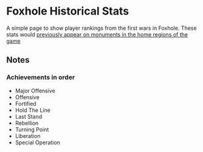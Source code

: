 # Foxhole Historical Stats

A simple page to show player rankings from the first wars in Foxhole. These stats would [previously appear on monuments in the home regions of the game](https://foxhole.wiki.gg/wiki/Home_Region#Monument)

## Notes

### Achievements in order

- Major Offensive
- Offensive
- Fortified
- Hold The Line
- Last Stand
- Rebellion
- Turning Point
- Liberation
- Special Operation
